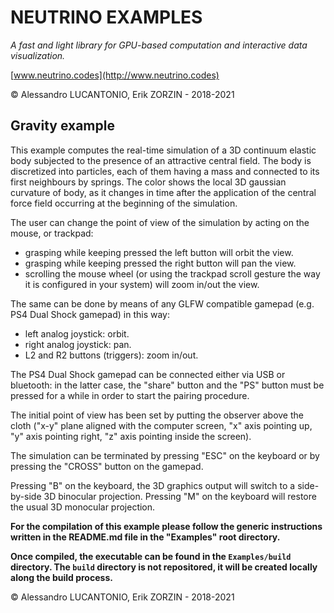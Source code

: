 # NEUTRINO EXAMPLES

_A fast and light library for GPU-based computation and interactive data visualization._

[www.neutrino.codes](http://www.neutrino.codes)

© Alessandro LUCANTONIO, Erik ZORZIN - 2018-2021

## Gravity example

This example computes the real-time simulation of a 3D continuum elastic body subjected to the presence
of an attractive central field. The body is discretized into particles, each of them having a mass and connected
to its first neighbours by springs. The color shows the local 3D gaussian curvature of body, as it changes in time
after the application of the central force field occurring at the beginning of the simulation.

The user can change the point of view of the simulation by acting on the mouse, or
trackpad:
- grasping while keeping pressed the left button will orbit the view.
- grasping while keeping pressed the right button will pan the view.
- scrolling the mouse wheel (or using the trackpad scroll gesture the way it is configured in your
system) will zoom in/out the view.

The same can be done by means of any GLFW compatible gamepad (e.g. PS4 Dual Shock gamepad) in this
way:
- left analog joystick: orbit.
- right analog joystick: pan.
- L2 and R2 buttons (triggers): zoom in/out.

The PS4 Dual Shock gamepad can be connected either via USB or bluetooth: in the latter case, the
"share" button and the "PS" button must be pressed for a while in order to start the pairing
procedure.

The initial point of view has been set by putting the observer above the cloth ("x-y" plane aligned
with the computer screen, "x" axis pointing up, "y" axis pointing right, "z" axis pointing inside
the screen).

The simulation can be terminated by pressing "ESC" on the keyboard or by pressing the "CROSS" button
on the gamepad.

Pressing "B" on the keyboard, the 3D graphics output will switch to a side-by-side 3D binocular projection.
Pressing "M" on the keyboard will restore the usual 3D monocular projection.

**For the compilation of this example please follow the generic instructions written in the
README.md file in the "Examples" root directory.**

**Once compiled, the executable can be found in the `Examples/build` directory.
The `build` directory is not repositored, it will be created locally along the build process.**

© Alessandro LUCANTONIO, Erik ZORZIN - 2018-2021